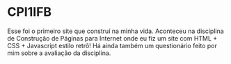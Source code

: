 # CPI1IFB
Esse foi o primeiro site que construí na minha vida. Aconteceu na disciplina de Construção de Páginas para Internet onde eu fiz um site com HTML + CSS + Javascript estilo retrô! Há ainda também um questionário feito por mim sobre a avaliação da disciplina.
